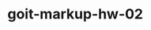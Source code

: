 # goit-markup-hw-02

 <link rel="preconnect" href="https://fonts.googleapis.com">
        <link rel="preconnect" href="https://fonts.googleapis.com">
        <link rel="preconnect" href="https://fonts.gstatic.com" crossorigin>